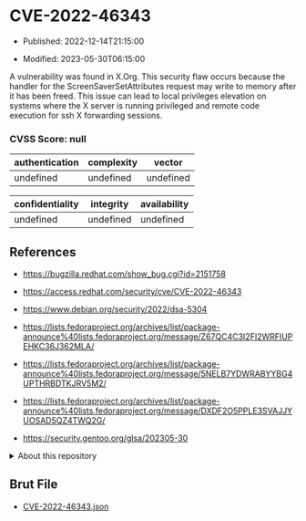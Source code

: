 # CVE-2022-46343

- Published: 2022-12-14T21:15:00

- Modified: 2023-05-30T06:15:00

A vulnerability was found in X.Org. This security flaw occurs because the handler for the ScreenSaverSetAttributes request may write to memory after it has been freed. This issue can lead to local privileges elevation on systems where the X server is running privileged and remote code execution for ssh X forwarding sessions.

### CVSS Score: **null**

| authentication | complexity | vector |
| --- | --- | --- |
| undefined | undefined | undefined |

| confidentiality | integrity | availability |
| --- | --- | --- |
| undefined | undefined | undefined |

## References

* https://bugzilla.redhat.com/show_bug.cgi?id=2151758

* https://access.redhat.com/security/cve/CVE-2022-46343

* https://www.debian.org/security/2022/dsa-5304

* https://lists.fedoraproject.org/archives/list/package-announce%40lists.fedoraproject.org/message/Z67QC4C3I2FI2WRFIUPEHKC36J362MLA/

* https://lists.fedoraproject.org/archives/list/package-announce%40lists.fedoraproject.org/message/5NELB7YDWRABYYBG4UPTHRBDTKJRV5M2/

* https://lists.fedoraproject.org/archives/list/package-announce%40lists.fedoraproject.org/message/DXDF2O5PPLE3SVAJJYUOSAD5QZ4TWQ2G/

* https://security.gentoo.org/glsa/202305-30

<details>
<summary>About this repository</summary> 

  This repository is part of the project [Live Hack CVE](https://github.com/Live-Hack-CVE). Main website can be found [www.live-hack.org](https://www.live-hack.org) 
  
  Made by [Sn0wAlice](https://github.com/Sn0wAlice) for the people that care about security and need to have a feed of the latest CVEs. Hope you enjoy it, don't forget to star the repo and follow me on [Twitter](https://twitter.com/Sn0wAlice) and [Github](https://github.com/Sn0wAlice). And that is my [personnal website](https://www.alice-snow.me/)

  - [Home Page](https://github.com/Live-Hack-CVE)
  - [Framework](https://github.com/Live-Hack-CVE/cve-framework)
  - [CVE database](https://github.com/Live-Hack-CVE/full_database)
  - [Changelog](https://github.com/Live-Hack-CVE/Changelog)
</details>

## Brut File

* [CVE-2022-46343.json](https://raw.githubusercontent.com/Live-Hack-CVE/full_database/main/cves/2022/CVE-2022-46343.json)


